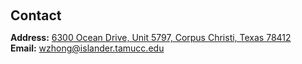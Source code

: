 <h1 id="contact"></h1>

<h2 style="margin: 60px 0px 10px;">Contact</h2>

**Address:** [6300 Ocean Drive, Unit 5797, Corpus Christi, Texas 78412](https://www.google.com/maps/place/Texas+A%26M+University-Corpus+Christi/@27.7123121,-97.3271542,17z/data=!3m2!4b1!5s0x8668f63ecad47f8b:0xa8821a605a02b382!4m6!3m5!1s0x8668f6396bb2f853:0x5d8c2c4e12efc0cb!8m2!3d27.7123121!4d-97.3245739!16zL20vMDRfZjQ5?entry=ttu)
<br>
**Email:** wzhong@islander.tamucc.edu

